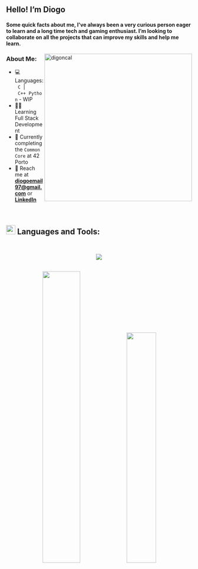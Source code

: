 ## Hello! I’m Diogo
<h4 align="left">Some quick facts about me, I've always been a very curious person eager to learn and a long time tech and gaming enthusiast.
I’m looking to collaborate on all the projects that can improve my skills and help me learn.</h4>

<img align="right" alt="digoncal" width="400" src="https://badge.mediaplus.ma/colorfulwaves/digoncal?1337Badge=off&UM6P=off">

### About Me:
- 💻 Languages:&nbsp;&nbsp;`C`&nbsp;&nbsp;|&nbsp;&nbsp;`C++`&nbsp;&nbsp;`Python`&nbsp;-&nbsp;WIP
- 👨‍💻 Learning Full Stack Development
- 🧠 Currently completing the `Common Core` at 42 Porto
- 📩 Reach me at **diogoemail97@gmail.com** or [**LinkedIn**](https://www.linkedin.com/in/diogo-gsilva/)

<br>

## <img src="https://media2.giphy.com/media/QssGEmpkyEOhBCb7e1/giphy.gif?cid=ecf05e47a0n3gi1bfqntqmob8g9aid1oyj2wr3ds3mg700bl&rid=giphy.gif" width ="25"><b> Languages and Tools:
<br>
<p align="left">
  <a href="https://skillicons.dev">
<p align="center">
    <img src="https://skillicons.dev/icons?i=c,cpp,python,git,github,bash,linux,vim,vscode,idea ,ps,sketchup,markdown,wordpress" />
  </a>
</p>
<br>
<div align="center">
<img width="45%" src="https://github-readme-stats.vercel.app/api?username=diocode&show_icons=true&theme=transparent&text_color=FFFFFF&hide_border=true&count_private=true">&nbsp;<img width="40%" src="https://github-readme-stats.vercel.app/api/top-langs/?username=diocode&theme=transparent&hide_border=true&text_color=FFFFFF&layout=compact">
</div>
